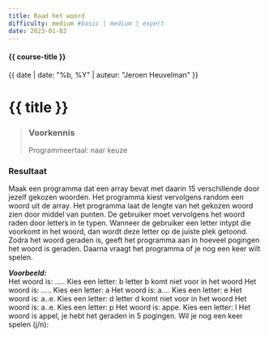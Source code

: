 ```yaml
---
title: Raad het woord
difficulty: medium #basic | medium | expert
date: 2023-01-02
---
```


#### {{ course-title }}
{{ date | date: "%b, %Y" | auteur: "Jeroen Heuvelman" }}


# {{ title }}

> ### Voorkennis
> Programmeertaal: naar keuze

### Resultaat
Maak een programma dat een array bevat met daarin 15 verschillende door
jezelf gekozen woorden. Het programma kiest vervolgens random een woord
uit de array. Het programma laat de lengte van het gekozen woord zien
door middel van punten. De gebruiker moet vervolgens het woord raden
door letters in te typen. Wanneer de gebruiker een letter intypt die
voorkomt in het woord, dan wordt deze letter op de juiste plek getoond.
Zodra het woord geraden is, geeft het programma aan in hoeveel pogingen
het woord is geraden. Daarna vraagt het programma of je nog een keer
wilt spelen.

***Voorbeeld:***  
Het woord is: ..... Kies een letter: b letter b komt niet voor in het
woord Het woord is: ..... Kies een letter: a Het woord is: a.... Kies
een letter: e Het woord is: a..e. Kies een letter: d letter d komt niet
voor in het woord Het woord is: a..e. Kies een letter: p Het woord is:
appe. Kies een letter: l Het woord is appel, je hebt het geraden in 5
pogingen. Wil je nog een keer spelen (j/n):
